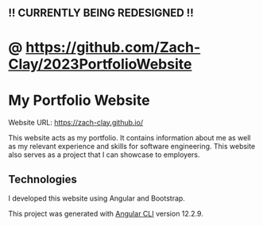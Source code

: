 ## !! CURRENTLY BEING REDESIGNED !!
# @ https://github.com/Zach-Clay/2023PortfolioWebsite

# My Portfolio Website
Website URL: https://zach-clay.github.io/

This website acts as my portfolio. It contains information about me as well as my relevant experience and skills for software engineering. This website also serves as a project that I can showcase to employers.

## Technologies
I developed this website using Angular and Bootstrap.

This project was generated with [Angular CLI](https://github.com/angular/angular-cli) version 12.2.9.
